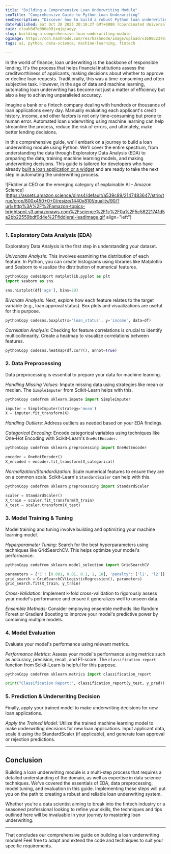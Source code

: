 ```yaml
---
title: "Building a Comprehensive Loan Underwriting Module"
seoTitle: "Comprehensive Guide to Python Loan Underwriting"
seoDescription: "Discover how to build a robust Python loan underwriting system. Learn EDA, data preprocessing, model training, and make informed lending decisions."
datePublished: Sat Oct 28 2023 20:10:27 GMT+0000 (Coordinated Universal Time)
cuid: cloah8d7e000a09jxgjqjaeyy
slug: building-a-comprehensive-loan-underwriting-module
ogImage: https://cdn.hashnode.com/res/hashnode/image/upload/v1698523701913/28211677-5700-4070-b233-7263bfa5284f.gif
tags: ai, python, data-science, machine-learning, fintech

---
```


In the world of finance, loan underwriting is the backbone of responsible lending. It's the process that helps financial institutions assess the creditworthiness of applicants, making decisions about whether to approve or decline loan requests. Traditionally, this was a time-consuming and often subjective task. However, in the age of data and machine learning, automating loan underwriting has become not just a matter of efficiency but also a key to achieving unparalleled accuracy.

Imagine a bank or a fintech company dealing with hundreds or thousands of loan applications every day. Manually evaluating each applicant's credit history, income, and other factors is not only time-consuming but prone to human error. Automated loan underwriting using machine learning can help streamline the process, reduce the risk of errors, and ultimately, make better lending decisions.

In this comprehensive guide, we'll embark on a journey to build a loan underwriting module using Python. We'll cover the entire spectrum, from understanding the data through Exploratory Data Analysis (EDA) to preparing the data, training machine learning models, and making underwriting decisions. This guide is tailored for developers who have already [built a loan application or a widget](https://bankous.paygeon.io/building-your-own-loan-widget-like-lendflow) and are ready to take the next step in automating the underwriting process.

![Fiddler.ai CEO on the emerging category of explainable AI - Amazon Science](https://assets.amazon.science/dims4/default/a539c89/2147483647/strip/true/crop/800x450+0+0/resize/1440x810!/quality/90/?url=http%3A%2F%2Famazon-topics-brightspot.s3.amazonaws.com%2Fscience%2F1c%2F0a%2F5c58221741d5a2bb22559bdf0d4e%2Ffiddlerai-leadimage.gif align="left")

---

### **1\. Exploratory Data Analysis (EDA)**

Exploratory Data Analysis is the first step in understanding your dataset.

*Univariate Analysis:* This involves examining the distribution of each feature. In Python, you can create histograms using libraries like Matplotlib and Seaborn to visualize the distribution of numerical features.

```python
pythonCopy codeimport matplotlib.pyplot as plt
import seaborn as sns

sns.histplot(df['age'], bins=20)
```

*Bivariate Analysis:* Next, explore how each feature relates to the target variable (e.g., loan approval status). Box plots and visualizations are useful for this purpose.

```python
pythonCopy codesns.boxplot(x='loan_status', y='income', data=df)
```

*Correlation Analysis:* Checking for feature correlations is crucial to identify multicollinearity. Create a heatmap to visualize correlations between features.

```python
pythonCopy codesns.heatmap(df.corr(), annot=True)
```

### **2\. Data Preprocessing**

Data preprocessing is essential to prepare your data for machine learning.

*Handling Missing Values:* Impute missing data using strategies like mean or median. The `SimpleImputer` from Scikit-Learn helps with this.

```python
pythonCopy codefrom sklearn.impute import SimpleImputer

imputer = SimpleImputer(strategy='mean')
X = imputer.fit_transform(X)
```

*Handling Outliers:* Address outliers as needed based on your EDA findings.

*Categorical Encoding:* Encode categorical variables using techniques like One-Hot Encoding with Scikit-Learn's `OneHotEncoder`.

```python
pythonCopy codefrom sklearn.preprocessing import OneHotEncoder

encoder = OneHotEncoder()
X_encoded = encoder.fit_transform(X_categorical)
```

*Normalization/Standardization:* Scale numerical features to ensure they are on a common scale. Scikit-Learn's `StandardScaler` can help with this.

```python
pythonCopy codefrom sklearn.preprocessing import StandardScaler

scaler = StandardScaler()
X_train = scaler.fit_transform(X_train)
X_test = scaler.transform(X_test)
```

### **3\. Model Training & Tuning**

Model training and tuning involve building and optimizing your machine learning model.

*Hyperparameter Tuning:* Search for the best hyperparameters using techniques like GridSearchCV. This helps optimize your model's performance.

```python
pythonCopy codefrom sklearn.model_selection import GridSearchCV

parameters = {'C': [0.001, 0.01, 0.1, 1, 10], 'penalty': ['l1', 'l2']}
grid_search = GridSearchCV(LogisticRegression(), parameters)
grid_search.fit(X_train, y_train)
```

*Cross-Validation:* Implement k-fold cross-validation to rigorously assess your model's performance and ensure it generalizes well to unseen data.

*Ensemble Methods:* Consider employing ensemble methods like Random Forest or Gradient Boosting to improve your model's predictive power by combining multiple models.

### **4\. Model Evaluation**

Evaluate your model's performance using relevant metrics.

*Performance Metrics:* Assess your model's performance using metrics such as accuracy, precision, recall, and F1-score. The `classification_report` function from Scikit-Learn is helpful for this purpose.

```python
pythonCopy codefrom sklearn.metrics import classification_report

print("Classification Report:", classification_report(y_test, y_pred))
```

### **5\. Prediction & Underwriting Decision**

Finally, apply your trained model to make underwriting decisions for new loan applications.

*Apply the Trained Model:* Utilize the trained machine learning model to make underwriting decisions for new loan applications. Input applicant data, scale it using the StandardScaler (if applicable), and generate loan approval or rejection predictions.

---

## Conclusion

Building a loan underwriting module is a multi-step process that requires a detailed understanding of the domain, as well as expertise in data science techniques. We've covered the essentials of EDA, data preprocessing, model tuning, and evaluation in this guide. Implementing these steps will put you on the path to creating a robust and reliable loan underwriting system.

Whether you're a data scientist aiming to break into the fintech industry or a seasoned professional looking to refine your skills, the techniques and tips outlined here will be invaluable in your journey to mastering loan underwriting.

---

That concludes our comprehensive guide on building a loan underwriting module! Feel free to adapt and extend the code and techniques to suit your specific requirements.